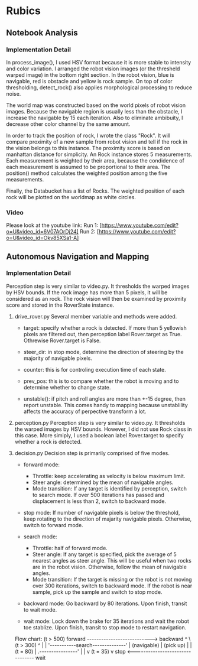 # Rubics

## Notebook Analysis

### Implementation Detail
In process_image(), I used HSV format because it is more stable to intensity and color variation. I arranged the robot vision images (or the thresheld warped image) in the bottom right section. In the robot vision, blue is navigable, red is obstacle and yellow is rock sample. On top of color thresholding, detect_rock() also applies morphological processing to reduce noise.

The world map was constructed based on the world pixels of robot vision images. Because the navigable region is usually less than the obstacle, I increase the navigable by 15 each iteration. Also to eliminate ambibuity, I decrease other color channel by the same amount.

In order to track the position of rock, I wrote the class "Rock". It will compare proximity of a new sample from robot vision and tell if the rock in the vision belongs to this instance. The proximity score is based on manhattan distance for simplicity. An Rock instance stores 5 measurements. Each measurement is weighted by their area, because the condidence of each measurement is assumed to be proportional to their area. The position() method calculates the weighted position among the five measurements.

Finally, the Databucket has a list of Rocks. The weighted position of each rock will be plotted on the worldmap as white circles.

### Video

Please look at the youtube link: 
Run 1: [https://www.youtube.com/edit?o=U&video_id=6V07AOrDj24]
Run 2: [https://www.youtube.com/edit?o=U&video_id=Okv85XSa1-A]


## Autonomous Navigation and Mapping

### Implementation Detail
Perception step is very similar to video.py. It thresholds the warped images by HSV bounds. If the rock image has more than 5 pixels, it will be considered as an rock. The rock vision will then be examined by proximity score and stored in the RoverState instance.

1. drive_rover.py
   Several member variable and methods were added.

   - target: specify whether a rock is detected. If more than 5 yellowish 
             pixels are filtered out, then perception label Rover.target as 
             True. Othrewise Rover.target is False.

   - steer_dir: in stop mode, determine the direction of steering by the 
                majority of navigable pixels.

   - counter: this is for controling execution time of each state.

   - prev_pos: this is to compare whether the robot is moving and to determine
               whether to change state.
   
   - unstable(): if pitch and roll angles are more than +-15 degree, then 
                 report unstable. This comes handy to mapping because 
                 unstablility affects the accuracy of perpective transform a
                 lot.

2. perception.py
   Perception step is very similar to video.py. It thresholds the warped images
   by HSV bounds. However, I did not use Rock class in this case. More simiply,
   I used a boolean label Rover.target to specify whether a rock is detected. 

3. decision.py
   Decision step is primarily comprised of five modes.

   - forward mode: 
      * Throttle: keep accelerating as velocity is below maximum limit. 
      * Steer angle: determined by the mean of navigable angles.
      * Mode transition:
          If any target is identified by perception, switch to search mode.
          If over 500 iterations has passed and displacement is less than 2, 
          switch to backward mode.

   - stop mode:
      If number of navigable pixels is below the threshold, keep rotating to the
      direction of majarity navigable pixels. Otherwise, switch to forward mode.

   - search mode:
     * Throttle: half of forward mode.
     * Steer angle:
        If any target is specified, pick the average of 5 nearest angles as 
        steer angle. This will be useful when two rocks are in the robot vision.
        Otherwise, follow the mean of navigable angles.
     * Mode transition:
        If the target is missing or the robot is not moving over 300 iterations,
        switch to backward mode.
        If the robot is near sample, pick up the sample and switch to stop mode.

   - backward mode:
      Go backward by 80 iterations. Upon finish, transit to wait mode.

   - wait mode:
      Lock down the brake for 35 iterations and wait the robot toe stablize.
      Upon finish, transit to stop mode to restart navigation.

   Flow chart:
                             (t > 500)
           forward ---------------------------> backward
            ^   \                    (t > 300)   ^  |
            |    '-----------search--------------'  |
(navigable) |    (pick up)     |                    |(t = 80)
            | .----------------'                    |
            | v              (t = 35)               v
           stop <-------------------------------- wait
